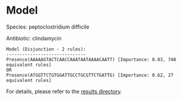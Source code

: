 
# Model

Species: peptoclostridium difficile

Antibiotic: clindamycin

```
Model (Disjunction - 2 rules):
------------------------------
Presence(AAAAAGTACTCAACCAAATAATAAAACAATT) [Importance: 0.83, 748 equivalent rules]
OR
Presence(ATGGTTCTGTGGATTGCCTGCGTTCTGATTG) [Importance: 0.62, 27 equivalent rules]

```

For details, please refer to the [results directory](../../../../../results/scm_b/peptoclostridium+difficile/clindamycin/repeat_4/).

